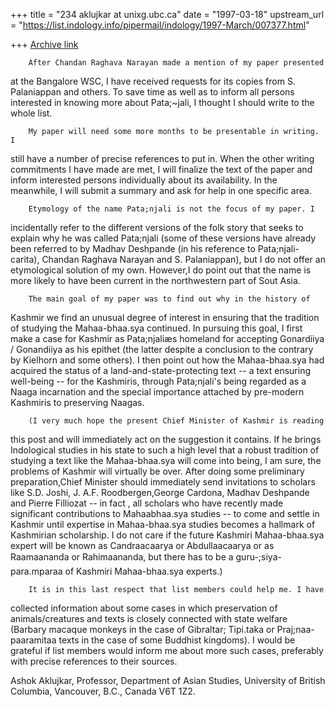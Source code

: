 +++
title = "234 aklujkar at unixg.ubc.ca"
date = "1997-03-18"
upstream_url = "https://list.indology.info/pipermail/indology/1997-March/007377.html"

+++
[Archive link](https://list.indology.info/pipermail/indology/1997-March/007377.html)

        After Chandan Raghava Narayan made a mention of my paper presented
at the Bangalore WSC, I have received requests for its copies from S.
Palaniappan and others. To save time as well as to inform all persons
interested in knowing more about Pata;~jali, I thought I should write to
the whole list.

        My paper will need some more months to be presentable in writing. I
still have a number of precise references to put in.  When the other
writing commitments I have made are met, I will finalize the text of the
paper and inform interested persons individually about its availability.
In the meanwhile, I will submit a summary and ask for help in one specific
area.

        Etymology of the name Pata;njali is not the focus of my paper. I
incidentally refer to the different versions of the folk story that seeks
to explain why he was called Pata;njali (some of these versions have
already been referred to by Madhav Deshpande (in his reference to
Pata;njali-carita), Chandan Raghava Narayan and S. Palaniappan), but I do
not offer an etymological solution of my own. However,I do point out that
the name is more likely to have been current in the northwestern part of
Sout Asia.

        The main goal of my paper was to find out why in the history of
Kashmir we find an unusual degree of interest in ensuring that the
tradition of studying the Mahaa-bhaa.sya continued. In pursuing this goal,
I first make a case for Kashmir as Pata;njaliæs homeland for accepting
Gonardiiya / Gonandiiya as his epithet (the latter despite a conclusion to
the contrary by Kielhorn and some others). I then point out how the
Mahaa-bhaa.sya had acquired the status of a land-and-state-protecting text
-- a text ensuring well-being -- for the Kashmiris, through Pata;njali's
being regarded as a Naaga incarnation and the special importance attached
by pre-modern Kashmiris to preserving Naagas.

        (I very much hope the present Chief Minister of Kashmir is reading
this post and will immediately act on the suggestion it contains. If he
brings Indological studies in his state to such a high level that a robust
tradition of studying a text like the Mahaa-bhaa.sya will come into being,
I am sure, the problems of Kashmir will virtually be over. After doing some
preliminary preparation,Chief Minister should immediately send invitations
to scholars like S.D. Joshi, J. A.F. Roodbergen,George Cardona, Madhav
Deshpande and Pierre Filliozat -- in fact , all scholars who have recently
made significant contributions to Mahaabhaa.sya studies -- to come and
settle in Kashmir until expertise in Mahaa-bhaa.sya studies becomes a
hallmark of Kashmirian scholarship. I do not care if the future Kashmiri
Mahaa-bhaa.sya expert will be known as Candraacaarya or Abdullaacaarya or
as Raamaananda or Rahimaananda, but there has to be a
guru-;siya-para.mparaa of Kashmiri Mahaa-bhaa.sya experts.)

        It is in this last respect that list members could help me. I have
collected information about some cases in which preservation of
animals/creatures and texts is closely connected with state welfare
(Barbary macaque monkeys in the case of Gibraltar; Tipi.taka or
Praj;naa-paaramitaa texts in the case of some Buddhist kingdoms). I would
be grateful if list members would inform me about more such cases,
preferably with precise references to their sources.

Ashok Aklujkar, Professor, Department of Asian Studies, University of
British Columbia, Vancouver, B.C., Canada V6T 1Z2.






